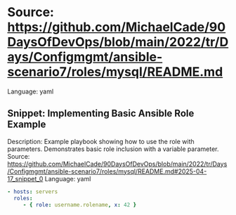 # Source: https://github.com/MichaelCade/90DaysOfDevOps/blob/main/2022/tr/Days/Configmgmt/ansible-scenario7/roles/mysql/README.md
Language: yaml

## Snippet: Implementing Basic Ansible Role Example
Description: Example playbook showing how to use the role with parameters. Demonstrates basic role inclusion with a variable parameter.
Source: https://github.com/MichaelCade/90DaysOfDevOps/blob/main/2022/tr/Days/Configmgmt/ansible-scenario7/roles/mysql/README.md#2025-04-17_snippet_0
Language: yaml

```yaml
- hosts: servers
  roles:
     - { role: username.rolename, x: 42 }
```